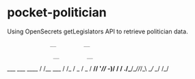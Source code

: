 # pocket-politician

Using OpenSecrets getLegislators API to retrieve politician data.

                  __         __

                   __         __ 
   ___  ___  ____ / /__ ___  / /_
  / _ \/ _ \/ __//  '_// -_)/ __/
 / .__/\___/\__//_/\_\ \__/ \__/ 
/_/
